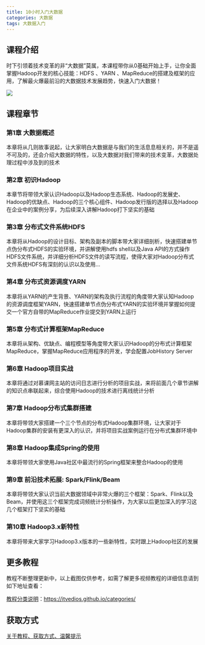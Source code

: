 ```yaml
---
title: 10小时入门大数据
categories: 大数据
tags: 大数据入门
---
```


## 课程介绍

时下引领着技术变革的非“大数据”莫属，本课程带你从0基础开始上手，让你全面掌握Hadoop开发的核心技能：HDFS 、YARN 、MapReduce的搭建及框架的应用，了解最火爆最前沿的大数据技术发展趋势，快速入门大数据！

![](http://oqn6ggw87.bkt.clouddn.com/10小时入门大数据.png)

<!--more-->

## 课程章节

### 第1章 大数据概述

本章将从几则故事说起，让大家明白大数据是与我们的生活息息相关的，并不是遥不可及的，还会介绍大数据的特性，以及大数据对我们带来的技术变革，大数据处理过程中涉及到的技术

### 第2章 初识Hadoop

本章节将带领大家认识Hadoop以及Hadoop生态系统、Hadoop的发展史、Hadoop的优缺点、Hadoop的三个核心组件、Hadoop发行版的选择以及Hadoop在企业中的案例分享，为后续深入讲解Hadoop打下坚实的基础

### 第3章 分布式文件系统HDFS

本章将从Hadoop的设计目标、架构及副本的脚本带大家详细剖析，快速搭建单节点伪分布式HDFS的实验环境，并讲解使用hdfs shell以及Java API的方式操作HDFS文件系统，并详细分析HDFS文件的读写流程，使得大家对Hadoop分布式文件系统HDFS有深刻的认识以及使用...

### 第4章 分布式资源调度YARN

本章将从YARN的产生背景、YARN的架构及执行流程的角度带大家认知Hadoop的资源调度框架YARN，快速搭建单节点伪分布式YARN的实验环境并掌握如何提交一个官方自带的MapReduce作业提交到YARN上运行

### 第5章 分布式计算框架MapReduce

本章将从架构、优缺点、编程模型等角度带大家认识Hadoop的分布式计算框架MapReduce，掌握MapReduce应用程序的开发，学会配置JobHistory Server

### 第6章 Hadoop项目实战

本章将通过对慕课网主站的访问日志进行分析的项目实战，来将前面几个章节讲解的知识点串联起来，综合使用Hadoop的技术进行离线统计分析

### 第7章 Hadoop分布式集群搭建

本章将带领大家搭建一个三个节点的分布式Hadoop集群环境，让大家对于Hadoop集群的安装有更深入的认识，并将项目实战案例运行在分布式集群环境中

### 第8章 Hadoop集成Spring的使用

本章将带领大家使用Java社区中最流行的Spring框架来整合Hadoop的使用

### 第9章 前沿技术拓展: Spark/Flink/Beam

本章将带领大家认识当前大数据领域中非常火爆的三个框架：Spark、Flink以及Beam，并使用这三个框架完成词频统计分析操作，为大家以后更加深入的学习这几个框架打下坚实的基础

### 第10章 Hadoop3.x新特性

本章将带来大家学习Hadoop3.x版本的一些新特性，实时跟上Hadoop社区的发展

## 更多教程

教程不断整理更新中，以上截图仅供参考，如需了解更多视频教程的详细信息请到如下地址查看：

[教程分类说明](https://itvedios.github.io/categories/)：<https://itvedios.github.io/categories/>

## 获取方式

[关于教程、获取方式、温馨提示](https://itvedios.github.io/about/)